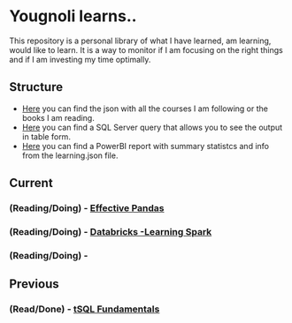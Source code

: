 # Yougnoli learns..
This repository is a personal library of what I have learned, am learning, would like to learn. It is a way to monitor if I am focusing on the right things and if I am investing my time optimally.

## Structure

- [Here](https://github.com/yougnoli/Learns/blob/main/learning.json) you can find the json with all the courses I am following or the books I am reading. 
- [Here](https://github.com/yougnoli/Learns/blob/main/read-learning.sql) you can find a SQL Server query that allows you to see the output in table form.
- [Here](https://app.powerbi.com/view?r=eyJrIjoiNmZkNGJjNjAtMTExOS00NmI3LWEyNWYtYmI3NTlmYmU3N2I1IiwidCI6ImIzYmNlMTdhLWZhYzktNDEwYS1iMWI1LTMyYmJkM2UwMTVmNSIsImMiOjh9) you can find a PowerBI report with summary statistcs and info from the learning.json file.

## Current
### (Reading/Doing) - [Effective Pandas](https://github.com/yougnoli/Effective-Pandas)
### (Reading/Doing) - [Databricks -Learning Spark](https://github.com/yougnoli/Databricks-Learning-Spark)
### (Reading/Doing) - 

## Previous
### (Read/Done) - [tSQL Fundamentals](https://github.com/yougnoli/tSQL-Fundamentals)
